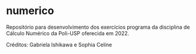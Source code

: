 # numerico

Repositório para desenvolvimento dos exercícios programa da disciplina de Cálculo Numérico da Poli-USP oferecida em 2022. 

Créditos: Gabriela Ishikawa e Sophia Celine
